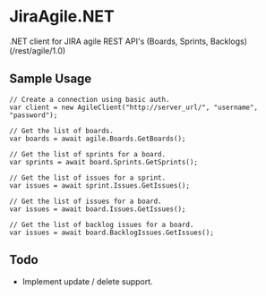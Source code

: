 # JiraAgile.NET
.NET client for JIRA agile REST API's (Boards, Sprints, Backlogs)  (/rest/agile/1.0)

## Sample Usage

	// Create a connection using basic auth.
	var client = new AgileClient("http://server_url/", "username", "password");

	// Get the list of boards.
	var boards = await agile.Boards.GetBoards();

	// Get the list of sprints for a board.
	var sprints = await board.Sprints.GetSprints();

	// Get the list of issues for a sprint.
	var issues = await sprint.Issues.GetIssues();
	
	// Get the list of issues for a board.
	var issues = await board.Issues.GetIssues();
	
	// Get the list of backlog issues for a board.
	var issues = await board.BacklogIssues.GetIssues();

## Todo
 * Implement update / delete support.
 
